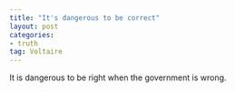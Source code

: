 ```yaml
---
title: "It's dangerous to be correct"
layout: post
categories:
- truth
tag: Voltaire
---
```


It is dangerous to be right when the government is wrong.